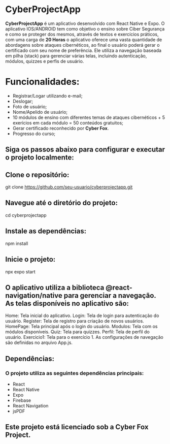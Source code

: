 # CyberProjectApp
**CyberProjectApp** é um aplicativo desenvolvido com React Native e Expo. O aplicativo IOS/ANDROID tem como objetivo o ensino sobre Ciber Segurança e como se proteger dos mesmos, através de textos e exercícios práticos, com uma carga de **20 Horas** o aplicativo oferece uma vasta quantidade de abordagens sobre ataques cibernéticos, ao final o usuário poderá gerar o certificado com seu nome de preferência. Ele utiliza a navegação baseada em pilha (stack) para gerenciar várias telas, incluindo autenticação, módulos, quizzes e perfis de usuário.

# Funcionalidades:
- Registrar/Logar utilizando e-mail;
- Deslogar;
- Foto de usuário;
- Nome/Apelido de usuário;
- 10 módulos de ensino com diferentes temas de ataques cibernéticos + 5 exerícios em cada módulo = 50 conteúdos gratuitos;
- Gerar certificado reconhecido por **Cyber Fox**.
- Progresso do curso;

## Siga os passos abaixo para configurar e executar o projeto localmente:

## Clone o repositório:
git clone https://github.com/seu-usuario/cyberprojectapp.git

## Navegue até o diretório do projeto:
cd cyberprojectapp

## Instale as dependências:
npm install

## Inicie o projeto:
npx expo start

## O aplicativo utiliza a biblioteca @react-navigation/native para gerenciar a navegação. As telas disponíveis no aplicativo são:

Home: Tela inicial do aplicativo.
Login: Tela de login para autenticação do usuário.
Register: Tela de registro para criação de novos usuários.
HomePage: Tela principal após o login do usuário.
Modulos: Tela com os módulos disponíveis.
Quiz: Tela para quizzes.
Perfil: Tela de perfil do usuário.
Exercicio1: Tela para o exercício 1.
As configurações de navegação são definidas no arquivo App.js.

## Dependências:

### O projeto utiliza as seguintes dependências principais:

- React
- React Native
- Expo
- Firebase
- React Navigation
- jsPDF

## Este projeto está licenciado sob a Cyber Fox Project.
